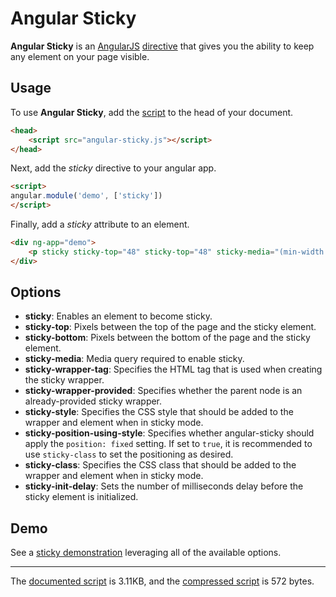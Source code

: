 # Angular Sticky

**Angular Sticky** is an [AngularJS](//angularjs.org) [directive](//docs.angularjs.org/guide/directive) that gives you the ability to keep any element on your page visible.

## Usage

To use **Angular Sticky**, add the [script](angular-sticky.js) to the head of your document.

```html
<head>
	<script src="angular-sticky.js"></script>
</head>
```

Next, add the *sticky* directive to your angular app.

```html
<script>
angular.module('demo', ['sticky'])
</script>
```

Finally, add a *sticky* attribute to an element.

```html
<div ng-app="demo">
	<p sticky sticky-top="48" sticky-top="48" sticky-media="(min-width:640px)">This sticks to the top of the page.</p>
</div>
```

## Options

- **sticky**: Enables an element to become sticky.
- **sticky-top**: Pixels between the top of the page and the sticky element.
- **sticky-bottom**: Pixels between the bottom of the page and the sticky element.
- **sticky-media**: Media query required to enable sticky.
- **sticky-wrapper-tag**: Specifies the HTML tag that is used when creating the sticky wrapper.
- **sticky-wrapper-provided**: Specifies whether the parent node is an already-provided sticky wrapper.
- **sticky-style**: Specifies the CSS style that should be added to the wrapper and element when in sticky mode.
- **sticky-position-using-style**: Specifies whether angular-sticky should apply the `position: fixed` setting.  If set to `true`, it is recommended to use `sticky-class` to set the positioning as desired.
- **sticky-class**: Specifies the CSS class that should be added to the wrapper and element when in sticky mode.
- **sticky-init-delay**: Sets the number of milliseconds delay before the sticky element is initialized.

## Demo

See a [sticky demonstration](demo.html) leveraging all of the available options.

---

The [documented script](angular-sticky.js) is 3.11KB, and the [compressed script](angular-sticky.min.js) is 572 bytes.
